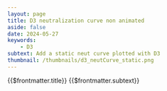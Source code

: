 ```yaml
---
layout: page
title: D3 neutralization curve non animated
aside: false
date: 2024-05-27
keywords:
    - D3
subtext: Add a static neut curve plotted with D3
thumbnail: /thumbnails/d3_neutCurve_static.png
---
```


<FigureTitle>{{$frontmatter.title}}</FigureTitle>
<SubtitleHeader>{{$frontmatter.subtext}}</SubtitleHeader>
<D3PlotContainer>
<div class="flex flex-col items-center font-light" ref="svgContainer"></div>
</D3PlotContainer>


<script setup>
    import { ref, onMounted, computed, watch } from 'vue';
    import * as d3 from 'd3';

    const dataFile = '/data/ephrin_neutcurve_df.csv'

    const svgContainer = ref(null);
    const dataset = ref(null);
    const width = 600;
    const height = 400;
    const marginTop = 20;
    const marginRight = 30;
    const marginBottom = 40;
    const marginLeft = 40;

    // Format the data from the CSV file
    function formatFile(data) {
        return data.map(d => ({
            serum: d.serum,
            measurement: +d3.format(".6f")(d.measurement),
            concentration: +d3.format(".8f")(d.concentration),
            fit: +d3.format(".8f")(d.fit),
            upper: +d3.format(".8f")(d.upper),
            lower: +d3.format(".8f")(d.lower)
        })).filter(d => !isNaN(d.concentration) && !isNaN(d.fit));
    }

    // Create the SVG element
    function createSvg() {
        const svg = d3.select(svgContainer.value).append('svg')
            //.attr('width', width)
            //.attr('height', height)
            .attr('preserveAspectRatio', "xMinYMin meet")
            .attr("viewBox", [0, 0, width, height]);
        
        return svg;
    }

    // Draw the plot
    function makePlot(svg) {

        const serumGroups = d3.group(dataset.value, d => d.serum);
        const serumDomain = Array.from(serumGroups.keys());

        const innerWidth = width - marginLeft - marginRight;
        const innerHeight = height - marginTop - marginBottom;

        const bounds = svg.append('g')
            .attr('transform', `translate(${marginLeft}, ${marginTop})`);

        const colorScale = d3.scaleOrdinal()
            .domain(serumDomain)
            .range(d3.schemeTableau10);

        const xScale = d3.scaleLog()
            .base(10)
            .domain(d3.extent(dataset.value, d => d.concentration))
            .range([0,innerWidth])
            .nice();

        const yScale = d3.scaleLinear()
            .domain([0, 1])
            .range([innerHeight, 0])
            .nice();

        
        const lines = bounds.selectAll('path')
            .data(serumGroups)
            .enter()
            .append('path')
            .attr('fill', 'none')
            .attr('stroke', ([serum]) => colorScale(serum))
            .attr('stroke-width', 1.5)
            .attr('d', ([, group]) => {
                return d3.line()
                    .x(d => xScale(d.concentration))
                    .y(d => yScale(d.fit))
                    (group);
            })

        // Draw the circles
        const circles = bounds.selectAll('circle')
            .data(dataset.value.filter(d => d.measurement))
            .enter()
            .append('circle')
            .attr('fill', d => colorScale(d.serum))
            .attr('cx', d => xScale(d.concentration))
            .attr('cy', d => yScale(d.measurement))
            .attr('r', 4)
            //.style('opacity', d => d.measurement ? 1 : 0)

        // Draw the error lines
        const errorLines = bounds.selectAll('.error-line')
            .data(dataset.value.filter(d => d.measurement && d.lower && d.upper))
            .enter()
            .append('line')
            .attr('class', 'error-line')
            .attr('x1', d => xScale(d.concentration))
            .attr('y1', d => yScale(d.lower))
            .attr('x2', d => xScale(d.concentration))
            .attr('y2', d => yScale(d.upper))
            .attr('stroke', d => colorScale(d.serum))
            .attr('stroke-width', 1.5)
            .style('opacity', 1);

        // Add the x-axis
        const xAxisGenerator = d3.axisBottom()
            .scale(xScale)
            .ticks(4)
            .tickFormat(d => `${d * 1000}`)
            .tickSizeOuter(0);
        
        const xAxis = bounds.append("g")
            .call(xAxisGenerator)
            .attr("transform", `translate(0, ${innerHeight})`)
            //.call(d => d.select(".domain").remove())
            
        const xAxisLabel = xAxis.append("text")
            .attr("x", innerWidth/2)
            .attr("y", marginBottom -5)
            .attr("fill", "currentColor")
            .attr('font-size', '12px')
            .html("Concentration (nM)");

        // Add the y-axis
        const yAxisGenerator = d3.axisLeft()
            .scale(yScale)
            .ticks(4)
            .tickFormat(d => `${d * 100}`);

        const yAxis = bounds.append('g')
            .call(yAxisGenerator)
            .attr("transform", `translate(0,0)`)

        const yAxisLabel = bounds
            .append("text")
            .attr("transform", "rotate(-90)")
            .attr("x", -innerHeight / 2)
            .attr("y", -marginLeft +10)
            .attr("fill", "currentColor")
            .attr('font-size', '12px')
            .attr("text-anchor", "middle")
            .html("Infectivity (%)");
    }

    const fetchData = async () => {
        try {
            const response = await fetch(dataFile);
            const result = await response.text();
            const csv = d3.csvParse(result);
            dataset.value = formatFile(csv);
            const svg = createSvg();
            makePlot(svg);
        } catch (error) {
            console.error(error);
        }
    }
    // Run the code when the component is mounted
    onMounted(() => {
        fetchData();
    });
</script>

